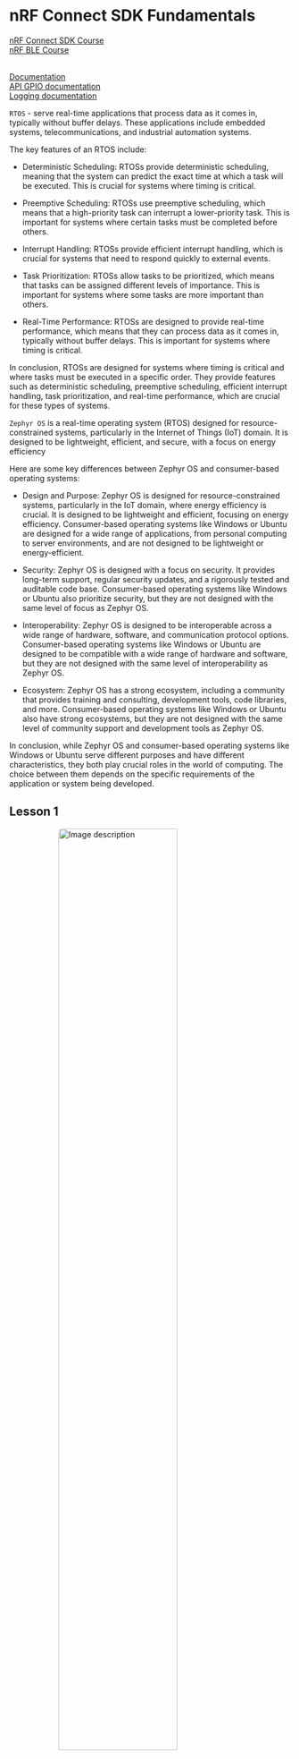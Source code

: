 # nRF Connect SDK Fundamentals

[nRF Connect SDK Course](https://academy.nordicsemi.com/courses/nrf-connect-sdk-fundamentals/)</br>
[nRF BLE Course](https://academy.nordicsemi.com/courses/bluetooth-low-energy-fundamentals/)</br></br>

[Documentation](https://developer.nordicsemi.com/nRF_Connect_SDK/doc/latest/nrf/index.html)</br>
[API GPIO documentation](https://developer.nordicsemi.com/nRF_Connect_SDK/doc/latest/zephyr/hardware/peripherals/gpio.html)</br>
[Logging documentation](https://developer.nordicsemi.com/nRF_Connect_SDK/doc/latest/zephyr/services/logging/index.html#logging-api)</br>

`RTOS` - serve real-time applications that process data as it comes in, typically without buffer delays. These applications include embedded systems,
telecommunications, and industrial automation systems.

The key features of an RTOS include:

- Deterministic Scheduling: RTOSs provide deterministic scheduling, meaning that the system can predict the exact time at which a task will be executed.
This is crucial for systems where timing is critical.

- Preemptive Scheduling: RTOSs use preemptive scheduling, which means that a high-priority task can interrupt a lower-priority task. This is important
for systems where certain tasks must be completed before others.

- Interrupt Handling: RTOSs provide efficient interrupt handling, which is crucial for systems that need to respond quickly to external events.

- Task Prioritization: RTOSs allow tasks to be prioritized, which means that tasks can be assigned different levels of importance. This is important
for systems where some tasks are more important than others.

- Real-Time Performance: RTOSs are designed to provide real-time performance, which means that they can process data as it comes in, typically without
buffer delays. This is important for systems where timing is critical.

In conclusion, RTOSs are designed for systems where timing is critical and where tasks must be executed in a specific order. They provide features such
as deterministic scheduling, preemptive scheduling, efficient interrupt handling, task prioritization, and real-time performance, which are crucial
for these types of systems.

`Zephyr OS` is a real-time operating system (RTOS) designed for resource-constrained systems, particularly in the Internet of Things (IoT) domain.
It is designed to be lightweight, efficient, and secure, with a focus on energy efficiency

Here are some key differences between Zephyr OS and consumer-based operating systems:

- Design and Purpose: Zephyr OS is designed for resource-constrained systems, particularly in the IoT domain, where energy efficiency is crucial.
It is designed to be lightweight and efficient, focusing on energy efficiency. Consumer-based operating systems like Windows or Ubuntu are designed
for a wide range of applications, from personal computing to server environments, and are not designed to be lightweight or energy-efficient.

- Security: Zephyr OS is designed with a focus on security. It provides long-term support, regular security updates, and a rigorously tested and
auditable code base. Consumer-based operating systems like Windows or Ubuntu also prioritize security, but they are not designed with the same level of
focus as Zephyr OS.

- Interoperability: Zephyr OS is designed to be interoperable across a wide range of hardware, software, and communication protocol options.
Consumer-based operating systems like Windows or Ubuntu are designed to be compatible with a wide range of hardware and software, but they are not
designed with the same level of interoperability as Zephyr OS.

- Ecosystem: Zephyr OS has a strong ecosystem, including a community that provides training and consulting, development tools, code libraries, and more.
Consumer-based operating systems like Windows or Ubuntu also have strong ecosystems, but they are not designed with the same level of community support
and development tools as Zephyr OS.

In conclusion, while Zephyr OS and consumer-based operating systems like Windows or Ubuntu serve different purposes and have different characteristics,
they both play crucial roles in the world of computing. The choice between them depends on the specific requirements of the application or system
being developed.

## Lesson 1

<img src="./assets/nRF_connect_sdk_2-01.png" alt="Image description"
style="display: block; margin: auto; width: 65%; height: auto; border-radius: 8px;">

`Zephyr RTOS` is an open-source real-time operating system for connected and resource-constrained embedded devices. It includes a scheduler that ensures
predictable/deterministic execution patterns and abstracts out the timing requirements. It also comes with a rich set of fundamental libraries and middleware
that simplifies development and helps reduce a product’s time to market. Zephyr RTOS is highly configurable and enables scalable configurations from
very small configurations for memory-constrained devices (minimum 8 kilobytes, for example, simple LED blinking application) to powerful, feature-rich,
high-processing power devices (multiple MBs of memory) with large memory configurations.

Internally, the nRF Connect SDK code is organized into four main repositories:

- nrf – Applications, samples, connectivity protocols (Nordic)
- nrfxlib – Common libraries and stacks (Nordic)
- Zephyr – RTOS & Board configurations (open source)
- MCUBoot – Secure Bootloader (open source)

<img src="./assets/Lesson_1_build_process-04.png" alt="Image description"
style="display: block; margin: auto; width: 85%; height: auto; border-radius: 8px;">

`west` is a core command-line utility that is internally invoked by the nRF Connect for VS Code to do many tasks including building, and flashing
applications to your board.

The `devicetree` describes the hardware and `Kconfig` generates definitions that configure the whole system.

## Lesson 2

examine how hardware is described in nRF Connect SDK, whether it is a development kit (DK), a System on Chip (SoC), a System in a Package (SiP).

Objectives

- Examine the devicetree API <zephyr/devicetree.h>
- Examine board-level devicetree .dts
- Examine SoC-level devicetree .dtsi
- Understand the purpose of devicetree binding files (.yaml) and the compatible property
- Understand the device driver model <zephyr/device.h>
- Analyze the decoupling between a device driver API and a device driver implementation and the need to have a device pointer
- Examine the generic GPIO interface APIs <zephyr/drivers/gpio.h>
- Practice through hands-on exercises configuring GPIO pins and learn how to read/write to/from GPIO pins and how to set up interrupts for input GPIO pins

### Devicetree

```sh
/dts-v1/;
/ {
        a-node {
                subnode_label: a-sub-node {
                        foo = <3>;
                };
        };
};
```

#### Devicetree bindings (YAML files)

It declares requirements on the contents of devicetree nodes, and provides semantic information about the contents of valid nodes.

```yaml
compatible: "nordic,nrf-sample"
properties:
  num-sample:
    type: int
    required: true
```

Sample DTS file (.dts) with the node `node0` that is set to the compatible `nordic,nrf-sample`. This means the `node0` node must have the required property
`num-sample` and that property must be assigned an integer value. Otherwise, the build will fail.

```sh
node0 {
     compatible = "nordic,nrf-sample";
     num-sample = <3>;
};
```

#### Aliases

name of the property is the name of that alias and the value of the property is a reference to a node in the device tree.

```sh
/ {
        aliases {
                subnode_alias = &subnode_label;
        };
};
```

The purpose here is that your C/C++ application code (Ex: main.c) will use the alias. The definition of fixed aliases (Ex: led0 for the first LED on a
board ) in boards’ dts files can make the application code more portable, as it can avoid hard-coding varying device node names and make the application
code more flexible to changes in the board used.

#### Accessing the devicetree

[Ways to get node-identifier](https://developer.nordicsemi.com/nRF_Connect_SDK/doc/latest/zephyr/build/dts/api-usage.html#node-identifiers)

To get information about a particular devicetree node in your source code, you need a node identifier for it. This is just a C macro that refers to
the node.

node identifier of a-sub-node:

```sh
DT_NODELABEL(subnode-label)
```

To get the value assigned to a certain devicetree property, we can use the macro DT_PROP().

```sh
DT_PROP(DT_NODELABEL(subnode-label), foo)
```

Device tree file is available in path: `<install_path>\zephyr\boards\arm\nrf52833dk_nrf52833\nrf52833dk_nrf52833.dts.`

```sh
cd /home/deimos/ncs/v2.5.0-rc2/zephyr/boards/arm/nrf52dk_nrf52832
code ./nrf52dk_nrf52832.dts
```

### Device driver model

In order to interact with a hardware peripheral or a system block, we need to use a device driver (or driver for short), which is software that deals
with the low-level details of configuring the hardware the way we want.

The following code snippet will take the devicetree node identifier returned by DT_NODELABEL() and return a pointer to the device object.
Then `device_is_ready()` verifies that the device is ready for use, i.e. in a state so that it can be used with its standard API.

```cpp
const struct device *dev;
dev = DEVICE_DT_GET(DT_NODELABEL(uart0));
if (!device_is_ready(dev)) {
    return;
}
```

### GPIO Generic API

To interact with the General-Purpose Input/Output (GPIO) peripheral, we can use the generic API <zephyr/drivers/gpio.h>, which provides user-friendly
functions to interact with GPIO peripherals.

When using any driver in Zephyr, the first step is to initialize it by retrieving the device pointer.

#### Initializing the API

Before using the device pointer contained in gpio_dt_spec led, we need to check if it’s ready using `device_is_ready()`.

```cpp
if (!device_is_ready(led.port)) {
    return;
}
```

#### Configure a single pin

This is done by calling the function `gpio_pin_configure_dt()`, which has the following signature:

```cpp
gpio_pin_configure_dt(&led, GPIO_OUTPUT);
```

The following line configures the pin led.pin as an output that is active low.

```cpp
gpio_pin_configure_dt(&led, GPIO_OUTPUT | GPIO_ACTIVE_LOW);
```

#### Write to an output pin

Writing to an output pin is straightforward by using the function `gpio_pin_set_dt()`, which has the following signature

For example, the following line sets the pin associated with gpio_dt_spec led, which can be denoted as led.pin, to logic 1 “active state”:

```cpp
gpio_pin_set_dt(&led, 1);
```

For example, the following line will toggle the pin led.pin, whenever this API is called.

```cpp
gpio_pin_toggle_dt(&led);
```

#### Read from an input pin

Reading a pin configured as an input is not as straightforward as writing to a pin configured as an output.
There are two possible methods to read the status of an input pin:

##### Polling

Polling means continuously reading the status of the pin to check if it has changed. To read the current status of a pin, all you need to do is to
call the function `gpio_pin_get_dt()`

For example, the following line reads the current status of led.pin saves it in a variable called val.

```cpp
val = gpio_pin_get_dt(&led);
```

##### Interrupt method

(Interrupt handler is also known as an interrupt service routine)

You can only configure an interrupt on a GPIO pin configured as an input.

1. Configure the interrupt on a pin.

   The following line will configure an interrupt on dev.pin on the change to logical level 1.

   ```cpp
   gpio_pin_interrupt_configure_dt(&button,GPIO_INT_EDGE_TO_ACTIVE);
   ```

2. Define the callback function `pin_isr()`.

   The signature (prototype) of the callback function is shown below

   ```cpp
   void pin_isr(const struct device *dev, struct gpio_callback *cb, gpio_port_pins_t pins);
   ```

3. Define a variable of type static struct `gpio_callback` as shown in the code line below.

   ```cpp
   static struct gpio_callback pin_cb_data;
   ```

4. Initialize the gpio callback variable `pin_cb_data` using `gpio_init_callback()`.

   For example, the following line will initialize the `pin_cb_data` variable with the callback function `pin_isr` and the bit mask of pin `dev.pin`.
   Note the use of the macro `BIT(n)`, which simply gets an unsigned integer with bit position `n` set.

   ```cpp
   gpio_init_callback(&pin_cb_data, pin_isr, BIT(dev.pin));
   ```

5. The final step is to add the callback function through the function `gpio_add_callback()`.

   For example, the following line adds the callback function that we set up in the previous steps.

   ```cpp
   gpio_add_callback(button.port, &pin_cb_data);
   ```

### Program example - blinky

1. Include modules

   ```cpp
   #include <zephyr/kernel.h>
   #include <zephyr/drivers/gpio.h>
   ```

2. Define the node identifier

   ```cpp
   #define LED0_NODE DT_ALIAS(led0)
   ```

3. Retrieve the device pointer, pin number, and configuration flags.

   ```cpp
   static const struct gpio_dt_spec led = GPIO_DT_SPEC_GET(LED0_NODE,  gpios);
   ```

4. Verify that the device is ready for use

   ```cpp
   if (!device_is_ready(led.port)) {
       return;
   }
   ```

5. Configure the GPIO pin

   ```cpp
   int ret;
   ret = gpio_pin_configure_dt(&led, GPIO_OUTPUT_ACTIVE);
   if (ret < 0) {
       return;
   }
   ```

6. Continuously toggle the GPIO pin

   ```cpp
   while (1) {
       ret = gpio_pin_toggle_dt(&led);
       if (ret < 0) {
           return;
       }
       k_msleep(SLEEP_TIME_MS);
   }
   ```

## Lesson 3

Create a minimal working application from scratch and add our own custom files and configurations to customize the application.

```sh
app/
|-- CMakeLists.txt
|-- Kconfig
|-- prj.conf
|-- <board_name>.overlay
|-- src/
    |-- main.c
```

Objectives

- Understand the use of Kconfig configuration files to enable and configure the different software modules available in the nRF Connect SDK
- Examine an application configuration file and a board configuration file and understand the relation between them
- Learn how to explore the available configuration options of a certain software module using guiconfig
- Understand multi-image builds, and how a child-image is added to your application
- Practice through hands-on exercises how to create an application from scratch, and how to add modules using Kconfig and modify the devicetree

### Configuration files

#### Application & board

Each configuration option must start with the prefix CONFIG_ followed by the name of the software module to configure, then the value to be set, with
no spaces around the equals sign.

```sh
CONFIG_<symbol_name>=<value>
```

- App cfg: prj.conf
- Brd cfg: <board_name>_defconfig in <nRF Connect SDK Installation Path>\zephyr\boards\arm\nrf52833dk_nrf52833.

You should never modify any board configuration files. Instead, rely on the application configuration file to set newconfigurations
and subsequently overwrite any default board configurations if needed.  If you change the board configuration file directly, then these changes will
apply for all projects using that board.

#### Kernel Configuration (Kconfig)

An alternative way to modify the contents of the prj.conf (application configuration file) is by using the Kconfig view.
It groups all functionalities provided by the Zephyr kernel into menus and submenus which can be viewed in a graphical tree format.

If instead of Kconfig, you find GUIconfig, you can still view Kconfig by viewing the submenu under Guiconfig.

<img src="./assets/kconfig.png" alt="Image description"
style="display: block; margin: auto; width: 85%; height: auto; border-radius: 8px;">

### Devicetree overlays, CMake, and multi-image builds

(PATH to fully compiled devicetree of a build: application_path/build/zephyr/zephyr.dts)

It is not recommended to modify the devicetree directly, so instead we use devicetree overlays to do this.
The overlay only needs to include the node and property it wants to modify.

```sh
&spi1{
 status = "okay";
};
&pinctrl {
 spi1_default: spi1_default {
  group1 {
   psels = <NRF_PSEL(SPIM_MOSI, 0, 25)>;
  };
 };
 spi1_sleep: spi1_sleep {
  group1 {
   psels = <NRF_PSEL(SPIM_MOSI, 0, 25)>;
  };
 };
};
```

The overlay file shown above will set node spi1 to have the status okay, essentially enabling this node. Then it is changing the pin configuration for
the SPIM_MOSI line to pin 25 by changing the appropriate sub-nodes and properties in the &pinctrl node. Note that you must change the pin configuration
for both the default and sleep states.

### CMake

The file `CMakeLists.txt` is the main CMake project file and the source of this build process configuration.

### Multi-Image Builds

he firmware running on a device can consist of one application or image, or it can consist of multiple images, making it a multi-image build.

Multi-image builds are used in the following cases:

- Applications that have DFU enabled (serial, USB-CDC, BLE, etc.)
- Multi-core or multi-partition targets (nRF53 and nRF9160)

### App from scratch

Necessary 3 files:

- `/src/main.c`
- `prj.conf`
- `CMakeLists.txt`

CMakeLists

```sh
cmake_minimum_required(VERSION 3.20.0)
find_package(Zephyr REQUIRED HINTS $ENV{ZEPHYR_BASE})
project(hello_world)
target_sources(app PRIVATE src/main.c)
```

main.c

```cpp
#include <zephyr/kernel.h>
#include <zephyr/sys/printk.h>

void main(void)
{
 while(1) {
  printk("Hello World!\n\r");
  k_msleep(1000);
 }
}
```

### Adding custom configurations

Create a file called `Kconfig` in the application directory (the same location as CMakeLists.txt and prj.conf). Make sure the file does not have a file extension.

```sh
source "Kconfig.zephyr"
config MYFUNCTION
  bool "Enable my function"
  default n
```

In CMakeLists.txt, we want the addition of the custom files to be conditional. Change the last line to use the function target_sources_ifdef(), like this:

```sh
target_sources_ifdef(CONFIG_MYFUNCTION app PRIVATE src/myfunction.c)
```

Enable the config by adding the following line to prj.conf

```sh
CONFIG_MYFUNCTION=y
```

Update main.c

```cpp
#include <zephyr/kernel.h>
#include <zephyr/sys/printk.h>
#ifdef CONFIG_MYFUNCTION
#include "myfunction.h"
#endif
void main(void)
{
 while(1){
  #ifdef CONFIG_MYFUNCTION
  int a = 3, b = 4;
   printk("The sum of %d and %d is %d\n\r", a, b, sum(a,b));
  #else
   printk("MYFUNCTION not enabled\r\n");
   return;
  #endif
  k_msleep(1000);
 }
}
```

Build and flash the application

If you will change in prj.conf to

```sh
CONFIG_MYFUNCTION=n
```

you will get the output: `MYFUNCTION not enabled`

### Modifying the devicetree - changing the baud rate at which information is sent to the console

Create an overlay file in the application directory (the same location as CMakeLists.txt and prj.conf) with the name of the board you’re using,
in our case nrf52833dk_nrf52833.overlay

In nRF Connect for VS Code, in the Details View, there is an option to create an overlay file with the same board name used for the build.

Add the following to the overlay file, which can be found in the root directory of the application, to change this property:

```sh
&uart0 {
 current-speed = <9600>;
};
```

Do a `pristine build` and flash the sample to the board.

Observe that the serial terminal doesn’t show any output. This is because we changed the baud rate in the application to 9600 baud/sec while the
serial terminal is launched with the default baud rate of 115200 baud/sec

## Lesson 4

We will learn more about logging using both the simple method of `printk()` and a sophisticated method using the advanced logging module.

- Learn how to print strings and formatted strings to a console using `printk()`
- Recognize the limitations of `printk()`
- Learn how to print strings and formatted strings to a console using the logger module
- Learn how to hex dump variables using the logger module
- Explore the logger module features
- Practice through hands-on exercises enabling/configuring software modules

### `printk()`

```cpp
#include <zephyr/sys/printk.h>
```

The syntax `printk()` is similar to the standard printf() in C.
However, `printk()` is a less advanced function that only supports a subset of the features that printf() does, making it optimized for embedded development.

A basic set of specifiers are supported:

- Signed decimal: %d, %i and its subcategories
- Unsigned decimal: %u and its subcategories
- Unsigned hexadecimal: %x (%X is treated as %x)
- Pointer: %p
- String: %s
- Character: %c
- Percent: %%
- New line: \n
- Carriage return: \r

Field width (with or without leading zeroes) is supported. Length attributes h, hh, l, ll and z are supported.
However, integral values with lld and lli are only printed if they fit in a long, otherwise ERR is printed.
Full 64-bit values may be printed with llx. Flags and precision attributes (float and double) are not supported by default,
but can be enabled manually (lesson 6).

Examples of use:

```cpp
printk("Button 1 was pressed!\n\r");

int x = 44;
printk("The value of x is %d\n\r",x);
```

To use `printk()` you need to:

1. Include the console drivers (enabling the configuration option CONFIG_CONSOLE in the application configuration file).
2. Select the console (UART console (CONFIG_UART_CONSOLE) and RTT console (CONFIG_RTT_CONSOLE)).
3. Include the header file `<zephyr/sys/printk.h>` in your application source code.

### Logger module

prj.conf

```sh
CONFIG_LOG=y
```

```cpp
#include <zephyr/logging/log.h>

LOG_MODULE_REGISTER(Less4_Exer2,LOG_LEVEL_DBG);
```

Recommended method for sending messages to a console, unlike the `printk()` function, which will not return until all bytes of the message are sent.

- Multiple backends
- Compile time filtering on module level
- Run time filtering independent for each backend
- Timestamping with user-provided function
- Dedicated API for dumping data
- Coloring of logs
- `printk()` support – printk message can be redirected to the logger

By using proper configuration options, logs can be gradually removed from compilation to reduce image size and execution time when logs are not needed.
During compilation, logs can be filtered out based on module and severity level.

When logging is enabled globally, it works for all modules. However, modules can disable logging locally.
Every module can specify its own logging level (`LOG_LEVEL_[level]`) or use `LOG_LEVEL_NONE`, which will disable the logging for that module.

The logger module is designed to be thread-safe and minimizes the time needed to log the message.

#### Severity levels

|||||
|---|---|---|---|
|1 (most severe) | Error | Severe error conditions | LOG_LEVEL_ERR |
|2 | Warning | Conditions that should be taken care of | LOG_LEVEL_WRN |
| 3 | Info | Informational messages that require no action | LOG_LEVEL_INF |
| 4 (least severe) | Debug Debugging messages | LOG_LEVEL_DBG|

`LOG_X` for standard printf-like messages, where `X` can be `DBG`, `INF`, `WRN`, or `ERR`.

```cpp
LOG_INF("Exercise %d",2);
LOG_DBG("A log message in debug level");
LOG_WRN("A log message in warning level!");
LOG_ERR("A log message in Error level!");
```

#### Dumping data

`LOG_HEXDUMP_X`  macros for dumping data where `X` can be `DBG`, `INF`, `WRN`, or `ERR`.

```cpp
uint8_t data[] = {0x00, 0x01, 0x02, 0x03,
                  0x04, 0x05, 0x06, 0x07,
                  'H', 'e', 'l', 'l','o'};
LOG_HEXDUMP_INF(data, sizeof(data),"Sample Data!");
```

#### Kconfig logging options

|||
|---|---|
|LOG_MODE_DEFERRED| Deferred mode is used by default. Log messages are buffered and processed later. This mode has the least impact on the application. Time-consuming processing is deferred to the known context.|
|LOG_PROCESS_THREAD|  A thread is created by the logger subsystem (deferred mode). This thread is woken up periodically (LOG_PROCESS_THREAD_SLEEP_MS) or whenever the number of buffered messages exceeds the threshold (LOG_PROCESS_TRIGGER_THR).|
|LOG_BACKEND_UART | Send logs to the UART console.|
|LOG_BACKEND_SHOW_COLOR | Prints errors in red and warnings in yellow. Not all terminal emulators support this feature.|
|LOG_BACKEND_FORMAT_TIMESTAMP | Timestamp is formatted to `hh:mm:ss.ms,us`.|
|LOG_MODE_OVERFLOW | If there is no space to log a new message, the oldest one is dropped.|

## Lesson 5

Learn how to use the UART driver in an interrupt-driven fashion so that when new data arrives the application is interrupted and a callback
function (ISR) is called.

Objectives

- Learn how to send/receive data over UART in asynchronous mode (interrupt-driven)
- Learn how to configure the UART peripheral hardware through the UART API
- Examine and practice the use of the UART driver API

Data transfer is done serially. It starts with a starting bit, usually by driving logic low for one clock cycle.
In the next n clock cycles, n bits are sent sequentially from the transmitter (n is usually 8). Optionally,
1 parity bit can be added to improve transfer reliability. In the end, the data wire is usually pulled up high to indicate the end of transfer.

Parity bit: A parity bit describes the evenness or oddness of the data and is a way for the receiver to tell if the data has changed during transmission.

### UART Driver

In Zephyr, there are three different ways to access the UART peripheral, all with different API functions; polling, interrupts-driven and asynchronous.

Polling - `uart_poll_in()` reading function and `uart_poll_out()` writing function.
Asynchronous API - the most efficient way to use UART, it allows to read and write data in the background using EasyDMA.

#### Enable driver

1. Enable for use by adding `prj.conf`

      ```sh
      CONFIG_SERIAL=y
      CONFIG_UART_ASYNC_API=y
      ```

2. Include the header file

      ```cpp
      #include <zephyr/drivers/uart.h>
      ```

3. Create an instance of uart device structure

      ```cpp
      const struct device *uart = DEVICE_DT_GET(DT_NODELABEL(uart0));
      if (!device_is_ready(uart)) {
         return;
      }
      ```

      The pointer `uart` of type `struct device` is the structure that is used when interacting with the UART API.
      On the other hand, `uart0` is the node label of the devicetree node that represents the UART hardware controller on the chip.

#### UART Configurations

1. Configuration of UART communication

      The default static configuration of the UART hardware is obtained from the devicetree.

      ```cpp
      const struct uart_config uart_cfg = {
      .baudrate = 115200,
      .parity = UART_CFG_PARITY_NONE,
      .stop_bits = UART_CFG_STOP_BITS_1,
      .data_bits = UART_CFG_DATA_BITS_8,
      .flow_ctrl = UART_CFG_FLOW_CTRL_NONE
      };

      int err = uart_configure(uart, &uart_cfg);

      if (err == -ENOSYS) {
         return -ENOSYS;
      }
      ```

2. Define callback function

      The callback function should have the following signature:

      ```cpp
      static void uart_cb(const struct device *dev, struct uart_event *evt, void *user_data)
      {
         switch (evt->type)
         {
            case UART_TX_DONE:
            // do something
            break;
            case UART_TX_ABORTED:
            // do something
            break;
            case UART_RX_RDY:
            // do something
            break;
            case UART_RX_BUF_REQUEST:
            // do something
            break;
            case UART_RX_BUF_RELEASED:
            // do something
            break;
            case UART_RX_DISABLED:
            // do something
            break;
            case UART_RX_STOPPED:
            // do something
            break;
            default:
            break;
         }
      }
      ```

3. Register the callback function by calling the function `uart_callback_set()`, which takes three parameters.

      ```cpp
      err = uart_callback_set(uart, uart_cb, NULL);
      if (err) {
         return err;
      }
      ```

#### Receive data

1. Declare a receive buffer to store the incoming data.

      ```cpp
      static uint8_t rx_buf[10] = {0}; //A buffer to store incoming UART data
      ```

2. To start receiving, call the uart_rx_enable() function, and pass the address of the receive buffer.

      ```cpp
      uart_rx_enable(uart, rx_buf, sizeof(rx_buf), 100);
      ```

3. The data received is accessible through the UART callback on the UART_RX_RDY event.
`evt->data.rx.len`, `evt->data.rx.offset`, `evt->rx.buf[rx.offset]`, `evt->rx.buf[rx.offset+rx.len]`

4. Continuous reception is not enabled by default. Once the receive buffer is full, you must manually enable reception.

      ```cpp
      case UART_RX_DISABLED:
         uart_rx_enable(dev, rx_buf, sizeof(rx_buf), 100);
         break;
      ```

#### Transmit data

1. Define a transmission buffer to hold the data to be sent.

   ```cpp
   static uint8_t tx_buf[] =  {"nRF Connect SDK Fundamentals Course \n\r"};
   ```

2. Call the function `uart_tx()` to send the data over UART.

   ```cpp
   err = uart_tx(uart, tx_buf, sizeof(tx_buf), SYS_FOREVER_US);
   if (err) {
      return err;
   }
   ```

   The function returns immediately and the sending is actually managed internally by the UART driver.

If your application needs to take action once the whole transmission buffer is transmitted, you could do that by using the `UART_TX_DONE` event
in the UART callback function.

```cpp
case UART_TX_DONE:
  // Do something here if needed  
  break;
```

UART driver in nRF Connect SDK doesn't support interrupts.</br>
CTS stands for clear to send and is used when hardware flow control is enabled to receive the other module’s RTS (ready to send) signal to indicate
that it can begin sending data.</br>

## Lesson 6

The basics of I2C and learn how to use the I2C driver in nRF.

Objectives

- Learn how to use the I2C driver in nRF Connect SDK
- Practice using the I2C driver APIs through a hands-on exercise
- Communicate with an external sensor using the I2C bus

### I2C Protocol

Since it uses 2-wire, the I2C protocol is also known as the Two-Wire Interface (TWI).

I2C controllers on Nordic’s chips support multiple speeds: 100 (I2C_BITRATE_STANDARD), 400 (I2C_BITRATE_FAST) and 1000 (I2C_BITRATE_FAST_PLUS) kbps.
The default speed is 100 kbps.
I2C wires are called serial clock (SCL) and serial data (SDA)

The SCL is generated by the I2C master to sync all devices on the bus to one clock, while the SDA line is bidirectional, so data can travel in
either direction (from master to slave or slave to master).

Each I2C slave device has a unique address that distinguishes it from the other I2C slave devices on the same bus. The address is usually a 7-bit
value, however, some I2C slave devices also use a 10-bit value.

### I2C Driver

1. Enable driver in `prj.conf`

      ```sh
      CONFIG_I2C=y
      ```

2. Include header of the I2C API in your source code file.

      ```cpp
      #include <zephyr/drivers/i2c.h>
      ```

3. Specify which I2C controller your device (sensor) is connected to and its I2C address.

      If the sensor is not already defined in the board’s devicetree, you need to manually add your sensor as a child devicetree node to the i2c
      controller, using a devicetree overlay file.</br></br>

      3.1 Create overlay files.</br>

      From the details panel, expand Input files and create an overlay file.
      This will create an empty overlay file in your application root directory.</br></br>

      3.2 In the overlay file, specify the I2C controller that your sensor is connected to and its address.</br>

      At a minimum, you need to specify the compatible, the address of the i2c target device, and its label.

      ```sh
      &i2c0 {
         mysensor: mysensor@4a{
            compatible = "i2c-device";
            reg = < 0x4a >;
            label = "MYSENSOR";
         };
      };
      ```

4. Define the node identifier.

      Use devicetree macro `DT_NODELABEL()` to get the node identifier symbol `I2C0_NODE`, which will represent the I2C hardware controller `i2c0`.

      ```cpp
      #define I2C0_NODE DT_NODELABEL(mysensor)
      ```

5. Retrieve the API-specific device structure.

      Macro call `I2C_DT_SPEC_GET()` returns the structure `i2c_dt_spec`, which contains the device pointer for the I2C bus, as well as the target address.

      ```cpp
      static const struct i2c_dt_spec dev_i2c = I2C_DT_SPEC_GET(I2C0_NODE);
      ```

6. Use `device_is_ready()` to verify that the device is ready to use.

      ```cpp
      if (!device_is_ready(dev_i2c.bus)) {
         printk("I2C bus %s is not ready!\n\r",dev_i2c.bus->name);
         return;
      }
      ```

### I2C Write

```cpp
uint8_t config[2] = {0x03,0x8C};
ret = i2c_write_dt(&dev_i2c, config, sizeof(config));
if(ret != 0){
 printk("Failed to write to I2C device address %x at reg. %x n", dev_i2c->addr,config[0]);
}
```

### I2C Read

```cpp
uint8_t data;
ret = i2c_read_dt(&dev_i2c, &data, sizeof(data));
if(ret != 0){
 printk("Failed to read from I2C device address %x at Reg. %x n", dev_i2c->addr,config[0]);
}
```

### I2C Write/Read

```cpp
uint8_t sensor_regs[2] ={0x02,0x00};
uint8_t temp_reading[2]= {0};
int ret = i2c_write_read_dt(&dev_i2c,&sensor_regs[0],1,&temp_reading[0],1);
if(ret != 0){
 printk("Failed to write/read I2C device address %x at Reg. %x n", dev_i2c->addr,sensor_regs[0]);
}
```

Writing and subsequently reading is a common operation in the I2C protocol because you need to write the register you want to read from before reading.

## Lesson 7 - Multithreaded applications

How to create threads with different priorities and learn about the scheduler’s behavior through features like time slicing and workqueues in Zephyr RTOS.

Objectives:

- Understand the main difference between bare-metal vs RTOS programming, including both advantages and disadvantages in utilizing an RTOS
- Get familiarized with Zephyr RTOS execution model, ISRs, threads, thread’s life-cycle and inter-task communication/synchronization mechanisms, and
the scheduler
- Learn the basics of kernel services related to threads (user-defined threads, system threads, workqueue threads)
- Learn about preemptive scheduling and time-slicing through hands-on exercises
- Practice through hands-on exercises how to create threads, thread yielding and sleeping
- Practice through hands-on exercises how to offload work to a workqueue

### Bare-metal vs RTOS-based application

RTOS applications allow for multiple concurrent logics while bare-metal applications runs sequential logic.

#### Bare-metal

A bare-metal application, at its core, is just a big loop in the main function right after you have initialized the hardware/software at the device
powerup/reset routines. All the execution is sequential logic, in other words, all instructions are executed in sequence unless interrupted by an
interrupt service routine (ISR). So the only non-sequential logic you have in bare-metal programming makes use of exceptions.</br>

In general, a bare-metal program is typically more power-efficient, uses less memory, and in some situations runs faster. For applications with simple
to average complexity, it is a good enough solution to have one sequential logic in a loop. Especially considering bare-metal programs are more
power-efficient and use less memory. However, your application can very easily get quite complex in terms of maintaining the architecture as sequential
logic. This is where using a real-time operating system (RTOS) becomes advantageous.

#### RTOS

Designing your application on top of an operating system allows you to have multiple concurrent logics in your application running in different
execution units called threads, making your architecture simple, as opposed to just one sequential logic running in your main function in standalone mode.</br>

The core of an RTOS is called the kernel and controls everything in the system. The other big added advantage is the huge resources of libraries,
drivers, and protocol stacks that are natively available by an RTOS like Zephyr.</br>

Interrupt Service Routines (ISRs) are available in both RTOS-based applications and bare-metal applications. They are generated asynchronously by the
different devices drivers configured(including callback functions) and protocols stacks.</br>

Having the main() function is optional in Zephyr RTOS-based applications. This is because the main thread automatically spawned by the RTOS will do
the necessary RTOS initialization, including scheduler/kernel setup, and core drivers setup.

### Zephyr RTOS basics

#### Threads

A thread is the smallest logical unit of execution for the RTOS scheduler (covered later in this topic) that is competing for the CPU time.

- Running: The running thread is the one that is currently being executed by the CPU.

- Runnable: A thread is marked as “Runnable” when it has no other dependencies with other threads or other system resources to proceed further in execution.
The only resource this thread is waiting for is the CPU time, also known as “Ready” state.

- Non-runnable: A thread that has one or more factors that prevent its execution is deemed to be unready, and cannot be selected as the current thread.
This can, for example, be because they are waiting for some resource that is not yet available or they have been terminated or suspended,
also known as “Unready” state.

#### System threads

Thread that is spawned automatically by Zephyr RTOS during initialization.

- Main thread - executes the necessary RTOS initializations and calls the application’s main() function, if it exists.

- Idle thread - runs when there is no other work to do.

#### User-created threads

User can define their own threads to assign tasks to.
For example, a user can create a thread to delegate reading sensor data, another thread to process data, and so on.

#### Workqueue threads

`Common execution unit` in `nRF Connect SDK` is a `work item`, which is nothing more than a user-defined function that gets called by a dedicated thread
called a `workqueue thread`.

The main use of this is to offload non-urgent work from an ISR or a high-priority thread to a lower priority thread.
You do not need to create and initialize a workqueue if submitting work items to the system workqueue.
ISR or high priority thread submits work into a workqueue, and the dedicated workqueue thread pulls out a work item in a first in, first out (FIFO) order.

#### Threads Priority

Threads are assigned an integer value to indicate their priority, which can be either negative or non-negative.

A thread with a `negative priority` is classified as a `cooperative thread` (`CONFIG_NUM_COOP_PRIORITIES` and is, by default, equal to 16).
Thread with a `non-negative priority` is classified as a `preemptible thread` (`CONFIG_NUM_PREEMPT_PRIORITIES` and is, by default, equal to 15).

#### Scheduler

The scheduler is the part of the RTOS responsible for scheduling which tasks are running, i.e using CPU time, at any given time.
It does this using a scheduling algorithm to determine which task should be the next to run.

##### Rescheduling point

Zephyr RTOS is by default a tickless RTOS. A tickless RTOS is completely event-driven, which means that instead of having periodic timer interrupts
to wake up the scheduler, it is woken based on events known as rescheduling points.</br>

Rescheduling points are:

- When a thread calls `k_yield()`, the thread’s state is changed from “Running” to “Ready”.
- Unblocking a thread by giving/sending a kernel synchronization object like a semaphore, mutex or alert, causes the thread’s state to be changed from
“Unready” to “Ready”.
- When a receiving thread gets new data from other threads using data passing kernel objects, the data receiving thread’s state is changed from
“Waiting” to “Ready”.
- When time slicing is enabled and the thread has run continuously for the maximum time slice time allowed, the thread’s state
is changed from “Running” to “Ready”.

#### ISR

Interrupt Service Routines (ISRs) are generated asynchronously by the device drivers and protocol stacks.
They are not scheduled (This includes callback functions).
ISRs preempt the execution of the current thread, allowing the response to occur with very low overhead.

### Create application with threads

1. Define the stack size and scheduling priority of the two threads that we will use when defining them.

      ```cpp
      #define STACKSIZE 1024 // Stack sizes should always be a power of two (512, 1024, 2048, etc.).
      #define THREAD0_PRIORITY 7
      #define THREAD1_PRIORITY 7
      ```

2. Define the threads

      ```cpp
      void thread1(void)
      {
      while (1) {
         printk("Hello, I am thread1\n");

         k_yield(); // Set to lower priority and allow to run other threads
         // OR set thread to sleep
         //k_msleep(5);
         }
      }
      // ...
      ```

3. Initialize threads

      ```cpp
      K_THREAD_DEFINE(thread0_id, STACKSIZE, thread0, NULL, NULL, NULL,
            THREAD0_PRIORITY, 0, 0);
      K_THREAD_DEFINE(thread1_id, STACKSIZE, thread1, NULL, NULL, NULL,
            THREAD1_PRIORITY, 0, 0);
      ```

4. If threads cannot sleep or yield, enable timeslicing in prj.conf to prevent starvation

      The scheduler will preempt the running thread after the configured amount of time (10 ms in this case) regardless of what it is doing

      ```sh
      CONFIG_TIMESLICING=y
      CONFIG_TIMESLICE_SIZE=10
      CONFIG_TIMESLICE_PRIORITY=0
      ```

      The scheduler will check and preempt only equal priority thread, thus if we will use code below, thread0 will starve thread1 forever

      ```cpp
      #define THREAD0_PRIORITY 6
      #define THREAD1_PRIORITY 7
      ```

### Workqueue creation

1. Define threads with different priorities

      ```cpp
      #define THREAD0_PRIORITY 2 
      #define THREAD1_PRIORITY 3
      #define WORKQ_PRIORITY   4
      ```

2. Create threads with delta times

      ```cpp
      static inline void emulate_work()
      {
         for(volatile int count_out = 0; count_out < 150000; count_out ++);
      }

      void thread0(void)
      {
         uint64_t time_stamp;
         int64_t delta_time;
         while (1) {
            time_stamp = k_uptime_get();
            emulate_work();
            delta_time = k_uptime_delta(&time_stamp);
            printk("thread0 yielding this round in %lld ms\n", delta_time);
            k_msleep(20);
         }
      }
      ```

      Offload work from high priority task if necessary

      ```cpp
      struct work_info {
         struct k_work work;
         char name[25];
      } my_work;

      void offload_function(struct k_work *work_tem)
      {
         emulate_work();
      }

      k_work_queue_start(&offload_work_q, my_stack_area,
                        K_THREAD_STACK_SIZEOF(my_stack_area), WORKQ_PRIORITY,
                        NULL);
      strcpy(my_work.name, "Thread0 emulate_work()");
      k_work_init(&my_work.work, offload_function);

      k_work_submit_to_queue(&offload_work_q, &my_work.work);
      ```

## Lesson 8 - Thread synchronization

Need for thread synchronization and how to use semaphores and mutexes as thread synchronization mechanisms.

Objective:

- Understand the need for thread synchronization mechanisms
- Learn the basic properties of semaphores and mutexes
- Practice through hands-on exercises how to use semaphores and mutexes for thread synchronization

If more than one thread tries to access the same piece of code simultaneously, usually referred to as the critical section, this can lead to unexpected
or erroneous behavior. Two mechanisms you can utilize to achieve thread synchronization are semaphores or mutexes.

- Semaphores have a maximum value that is set at initialization
- Mutexes have ownership property, i.e only the thread incrementing its value can decrement it, until zero when it is relinquished.

### Semaphores

In its simplest form, a semaphore is merely a plain variable that is changed, indicating the status of the common resource. Semaphores can be seen as
a resource-sharing mechanism, where you have a finite instance of a resource that you want to manage access for multiple threads.
They are more of a signaling mechanism used to control access to a given number of instances of a resource.

Semaphores have the following properties:

- At initialization, you set an initial count (greater than 0) and a maximum limit.
- “Give” will increment the semaphore count unless the count is already at the maximum limit, in which case the signal will not increment.
“Give” can be done from any thread or ISR.
- “Take” will decrement the semaphore count unless the semaphore is unavailable (count at zero). Any thread that is trying to take a semaphore that is
unavailable needs to wait until some other thread makes it available (by giving the semaphore). “Take” can be done only in threads and not in ISR
(since ISRs should not block on anything).
- There is no ownership of semaphores. This means a semaphore can be taken by one thread and can be given by any thread. It is not necessary that the
thread that has taken the semaphore is the one to give it.
- The thread taking the semaphore is NOT eligible for priority inheritance since the taking thread does not own the semaphore and any other thread can
give the semaphore.

<img src="./assets/semaphore.png" alt="Image description"
style="display: block; margin: auto; width: 65%; height: auto; border-radius: 8px; background: white;">

### Mutexes

As opposed to semaphores, mutexes can only take two values, commonly referred to as locked or unlocked. Additionally, mutexes have ownership properties
in the sense that only the thread that locks the mutex can unlock it. Think of it as a locking/unlocking mechanism with a single key, where a thread
wishing to gain access to a single object. For instance, a code section or a resource needs to first gain access to an unlocked mutex, lock it and then
access the object. If the thread trying to gain access to the mutex sees that the mutex is already locked, then the thread gets blocked and will wait until
the mutex is unlocked by the thread that locked it.

A typical use of a mutex is to protect a critical section of the code that can be accessed from multiple threads. The critical section is a piece of
code that needs to be completed without interruptions from other threads, or else the global/static data within that critical section could be
misrepresented or get corrupted

Mutexes have the following properties:

- Locking a mutex will increment the lock count. Recursive locking (reentrant locking) will not make the locking thread block since it already owns
 the mutex. The thread should make sure that it unlocks the mutex the same number of times that it locked it to release the mutex so that other threads
 can attempt to own it.
- Unlocking a mutex will decrement the lock count. When the lock count is zero, that means that the mutex is in an unlocked state.
Threads can attempt to own the mutex only when the mutex is in an unlocked state.
- Only the thread that locked the mutex can unlock it.
- Mutexes locking and unlocking can only be done in threads and not in ISRs. This is because ISRs cannot participate in the ownership and priority
inheritance mechanism of the scheduler.
- The thread locking the mutex is eligible for priority inheritance since only that thread can unlock the mutex.

<img src="./assets/mutex.png" alt="Image description"
style="display: block; margin: auto; width: 65%; height: auto; border-radius: 8px; background: white;">

### Use semaphores

1. Set the priority of the producer and consumer thread.

      ```cpp
      #define PRODUCER_PRIORITY        5 
      #define CONSUMER_PRIORITY        4
      ```

2. Initialize the number of instances of the limited resource to be 10 (just assume that we have 10 instances of that resource).

      ```cpp
      volatile uint32_t available_instance_count = 10;
      ```

3. Create the producer thread that just releases the resource without any checks and sleeps for a random (500-509ms) amount of time.
When it wakes up from this sleep, it repeats this step in a loop indefinitely.

      ```cpp
      void producer(void)
      {
         printk("Producer thread started\n");
         while (1) {
            release_access();
            // Assume the resource instance access is released at this point
            k_msleep(500 + sys_rand32_get() % 10);
         }
      }
      ```

4. Create the consumer thread that gets access to the resource without any checks and assumes to get access before it goes to sleep for a random (0-9ms)
amount of time. When it wakes up, it repeats this step in a loop indefinitely.

      ```cpp
      void consumer(void)
      {
         printk("Consumer thread started\n");
         while (1) {
            get_access();
            // Assume the resource instance access is released at this point
            k_msleep(sys_rand32_get() % 10);
         }
      }
      ```

5. Decrement the available resource in `get_access()` function.

      ```cpp
      available_instance_count--;
      printk("Resource taken and available_instance_count = %d\n",  available_instance_count);
      ```

6. Increase the available resource in `release_access()` function.

      ```cpp
      available_instance_count++;
      printk("Resource given and available_instance_count = %d\n", available_instance_count);
      ```

      `If you compile and build project here - count will print negative numbers (which shouldnt happen with physical resource)`

7. Add a semaphore by first defining the semaphore using `K_SEM_DEFINE()`

      ```cpp
      K_SEM_DEFINE(instance_monitor_sem, 10, 10);
      ```

8. Before accessing the resource, take the semaphore using `k_sem_take()` in `get_access()`.

      ```cpp
      k_sem_take(&instance_monitor_sem, K_FOREVER);
      ```

9. After finishing accessing the resource release the semaphore using `k_sem_give()` in `release_access()`.

      ```cpp
      k_sem_give(&instance_monitor_sem);
      ```

`Consumer` thread starts accessing all of the 10 resources very quickly but is forced to wait when the resource count becomes 0.
The `consumer` thread is then blocked until the `producer` thread gives the semaphore and the resource becomes available, unblocking the `consumer` thread.

### Use mutexes

Two threads running and accessing the same code section of code. The logic looks perfect when only one thread is accessing the critical section, but when
two different threads try to access the code section simultaneously, unexpected things happen(Race condition).

1. Enable multithreading in the application in prj.conf
(This configuration defaults to yes in all nRF Connect SDK applications and isn’t strictly necessary to enable manually);

      ```sh
      CONFIG_MULTITHREADING=y
      ```

2. Set the priority of threads to have equal priority.

      ```cpp
      #define THREAD0_PRIORITY        4 
      #define THREAD1_PRIORITY        4
      ```

3. Create the functions for the two threads.

      ```cpp
      void thread0(void)
      {
         printk("Thread 0 started\n");
         while (1) {
            shared_code_section();
         }
      }
      void thread1(void)
      {
         printk("Thread 1 started\n");
         while (1) {
            //shared_code_section(); 
         }
      }
      ```

4. Define variables and implement logic in `shared_code_section()`.

      ```cpp
      #define COMBINED_TOTAL   40
      int32_t increment_count = 0;
      int32_t decrement_count = COMBINED_TOTAL;

      void shared_code_section(){
         increment_count += 1;
         increment_count = increment_count % COMBINED_TOTAL;
         decrement_count -= 1;
         if (decrement_count == 0)
         {
            decrement_count = COMBINED_TOTAL;
         }
      }
      ```

5. Check for `race condition` in shared_code_section.

      ```cpp
      if(increment_count + decrement_count != COMBINED_TOTAL )
         {
            printk("Race condition happend!\n");
            printk("Increment_count (%d) + Decrement_count (%d) = %d \n",
                        increment_count, decrement_count, (increment_count + decrement_count));
            k_msleep(400 + sys_rand32_get() % 10);
         }
      ```

      `If you compile and build project here - race condition will not happen, as thread1 is commented`

6. let thread1 access `shared_code_section()`

      ```cpp
      void thread1(void)
      {
         printk("Thread 1 started\n");
         while (1) {
            shared_code_section();
         }
      }
      ```

      `If you compile and build project here - race condition will happen`

7. Define `mutex`

      ```cpp
      K_MUTEX_DEFINE(test_mutex);
      ```

8. Lock mutex before logic in `shared_code_section()`

      ```cpp
      k_mutex_lock(&test_mutex, K_FOREVER);
      ```

9. Unlock it right before if-statement checking race condition.

      ```cpp
      k_mutex_unlock(&test_mutex);
      ```
